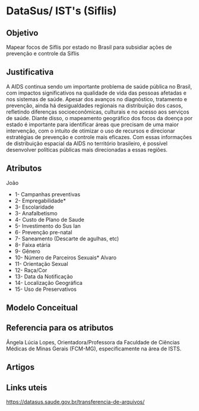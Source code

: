 # DataSus/ IST's (Siflis)

## Objetivo ##

Mapear focos de Siflis por estado no Brasil para subsidiar ações de prevenção e controle da Siflis

## Justificativa ##

A AIDS continua sendo um importante problema de saúde pública no Brasil, com impactos significativos na qualidade de vida das pessoas afetadas e nos sistemas de saúde. Apesar dos avanços no diagnóstico, tratamento e prevenção, ainda há desigualdades regionais na distribuição dos casos, refletindo diferenças socioeconômicas, culturais e no acesso aos serviços de saúde. Diante disso, o mapeamento geográfico dos focos da doença por estado é importante para identificar áreas que precisam de uma maior intervenção, com o intuito de otimizar o uso de recursos e direcionar estratégias de prevenção e controle mais eficazes. Com essas informações de distribuição espacial da AIDS no território brasileiro, é possível desenvolver políticas públicas mais direcionadas a essas regiões.

## Atributos ##
João
- 1- Campanhas preventivas
- 2- Empregabilidade*
- 3- Escolaridade 
- 3- Anafalbetismo
- 4- Custo de Plano de Saude
- 5- Investimento do Sus
Ian
- 6- Prevenção pre-natal
- 7- Saneamento (Descarte de agulhas, etc)
- 8- Faixa etária
- 9- Gênero
- 10- Número de Parceiros Sexuais*
Alvaro
- 11- Orientação Sexual
- 12- Raça/Cor
- 13- Data da Notificação
- 14- Localização Geográfica
- 15- Uso de Preservativos

## Modelo Conceitual ##

  ## Referencia para os atributos ##

  Ângela Lúcia Lopes, Orientadora/Professora da Faculdade de Ciências Médicas de Minas Gerais (FCM-MG), especificamente na área de ISTS. 
  

## Artigos ##


## Links uteis ##

https://datasus.saude.gov.br/transferencia-de-arquivos/
